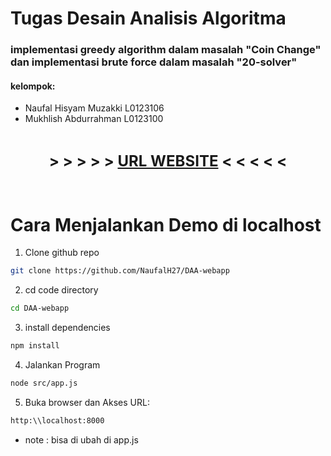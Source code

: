 
# Tugas Desain Analisis Algoritma
### implementasi greedy algorithm dalam masalah "Coin Change" dan implementasi brute force dalam masalah "20-solver" 

#### kelompok:
- Naufal Hisyam Muzakki L0123106
- Mukhlish Abdurrahman L0123100

<br>

<p align="center">
<strong style="font-size: 24px;">&gt; &gt; &gt; &gt; &gt; <a href="https://example.com">URL WEBSITE</a> &lt; &lt; &lt; &lt; &lt;</strong>
</p>


<br>

# Cara Menjalankan Demo di localhost

1. Clone github repo
```bash
git clone https://github.com/NaufalH27/DAA-webapp
```

2. cd code directory
 ```bash
cd DAA-webapp
```  

3. install dependencies
```bash
npm install
```

4. Jalankan Program
```bash
node src/app.js
```


5. Buka browser dan Akses URL:
```bash
http:\\localhost:8000
```
- note : bisa di ubah di app.js
